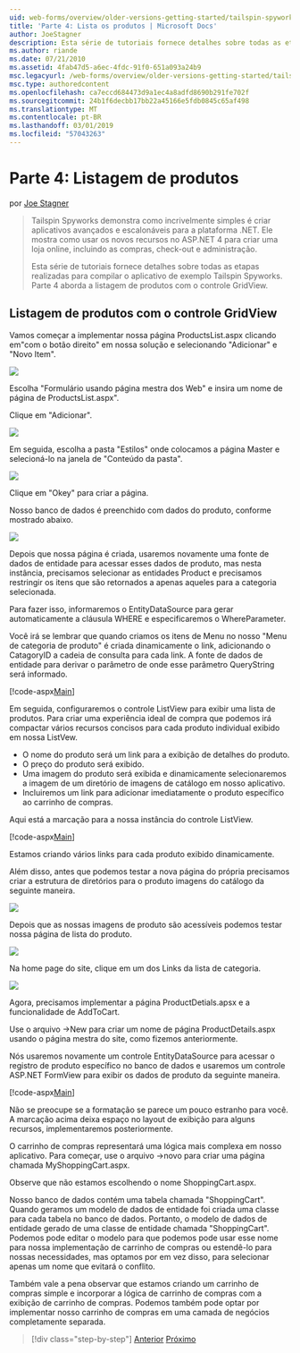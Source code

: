 ```yaml
---
uid: web-forms/overview/older-versions-getting-started/tailspin-spyworks/tailspin-spyworks-part-4
title: 'Parte 4: Lista os produtos | Microsoft Docs'
author: JoeStagner
description: Esta série de tutoriais fornece detalhes sobre todas as etapas realizadas para compilar o aplicativo de exemplo Tailspin Spyworks. Parte 4 aborda a listagem de produtos com o GridView contr....
ms.author: riande
ms.date: 07/21/2010
ms.assetid: 4fab47d5-a6ec-4fdc-91f0-651a093a24b9
msc.legacyurl: /web-forms/overview/older-versions-getting-started/tailspin-spyworks/tailspin-spyworks-part-4
msc.type: authoredcontent
ms.openlocfilehash: ca7eccd684473d9a1ec4a8adfd8690b291fe702f
ms.sourcegitcommit: 24b1f6decbb17bb22a45166e5fdb0845c65af498
ms.translationtype: MT
ms.contentlocale: pt-BR
ms.lasthandoff: 03/01/2019
ms.locfileid: "57043263"
---
```

<a name="part-4-listing-products"></a>Parte 4: Listagem de produtos
====================
por [Joe Stagner](https://github.com/JoeStagner)

> Tailspin Spyworks demonstra como incrivelmente simples é criar aplicativos avançados e escalonáveis para a plataforma .NET. Ele mostra como usar os novos recursos no ASP.NET 4 para criar uma loja online, incluindo as compras, check-out e administração.
> 
> Esta série de tutoriais fornece detalhes sobre todas as etapas realizadas para compilar o aplicativo de exemplo Tailspin Spyworks. Parte 4 aborda a listagem de produtos com o controle GridView.


## <a id="_Toc260221670"></a>  Listagem de produtos com o controle GridView

Vamos começar a implementar nossa página ProductsList.aspx clicando em"com o botão direito" em nossa solução e selecionando "Adicionar" e "Novo Item".

![](tailspin-spyworks-part-4/_static/image1.jpg)

Escolha "Formulário usando página mestra dos Web" e insira um nome de página de ProductsList.aspx".

Clique em "Adicionar".

![](tailspin-spyworks-part-4/_static/image2.jpg)

Em seguida, escolha a pasta "Estilos" onde colocamos a página Master e selecioná-lo na janela de "Conteúdo da pasta".

![](tailspin-spyworks-part-4/_static/image3.jpg)

Clique em "Okey" para criar a página.

Nosso banco de dados é preenchido com dados do produto, conforme mostrado abaixo.

![](tailspin-spyworks-part-4/_static/image4.jpg)

Depois que nossa página é criada, usaremos novamente uma fonte de dados de entidade para acessar esses dados de produto, mas nesta instância, precisamos selecionar as entidades Product e precisamos restringir os itens que são retornados a apenas aqueles para a categoria selecionada.

Para fazer isso, informaremos o EntityDataSource para gerar automaticamente a cláusula WHERE e especificaremos o WhereParameter.

Você irá se lembrar que quando criamos os itens de Menu no nosso "Menu de categoria de produto" é criada dinamicamente o link, adicionando o CatagoryID a cadeia de consulta para cada link. A fonte de dados de entidade para derivar o parâmetro de onde esse parâmetro QueryString será informado.

[!code-aspx[Main](tailspin-spyworks-part-4/samples/sample1.aspx)]

Em seguida, configuraremos o controle ListView para exibir uma lista de produtos. Para criar uma experiência ideal de compra que podemos irá compactar vários recursos concisos para cada produto individual exibido em nossa ListVew.

- O nome do produto será um link para a exibição de detalhes do produto.
- O preço do produto será exibido.
- Uma imagem do produto será exibida e dinamicamente selecionaremos a imagem de um diretório de imagens de catálogo em nosso aplicativo.
- Incluiremos um link para adicionar imediatamente o produto específico ao carrinho de compras.

Aqui está a marcação para a nossa instância do controle ListView.

[!code-aspx[Main](tailspin-spyworks-part-4/samples/sample2.aspx)]

Estamos criando vários links para cada produto exibido dinamicamente.

Além disso, antes que podemos testar a nova página do própria precisamos criar a estrutura de diretórios para o produto imagens do catálogo da seguinte maneira.

![](tailspin-spyworks-part-4/_static/image1.png)

Depois que as nossas imagens de produto são acessíveis podemos testar nossa página de lista do produto.

![](tailspin-spyworks-part-4/_static/image5.jpg)

Na home page do site, clique em um dos Links da lista de categoria.

![](tailspin-spyworks-part-4/_static/image6.jpg)

Agora, precisamos implementar a página ProductDetials.apsx e a funcionalidade de AddToCart.

Use o arquivo -&gt;New para criar um nome de página ProductDetails.aspx usando o página mestra do site, como fizemos anteriormente.

Nós usaremos novamente um controle EntityDataSource para acessar o registro de produto específico no banco de dados e usaremos um controle ASP.NET FormView para exibir os dados de produto da seguinte maneira.

[!code-aspx[Main](tailspin-spyworks-part-4/samples/sample3.aspx)]

Não se preocupe se a formatação se parece um pouco estranho para você. A marcação acima deixa espaço no layout de exibição para alguns recursos, implementaremos posteriormente.

O carrinho de compras representará uma lógica mais complexa em nosso aplicativo. Para começar, use o arquivo -&gt;novo para criar uma página chamada MyShoppingCart.aspx.

Observe que não estamos escolhendo o nome ShoppingCart.aspx.

Nosso banco de dados contém uma tabela chamada "ShoppingCart". Quando geramos um modelo de dados de entidade foi criada uma classe para cada tabela no banco de dados. Portanto, o modelo de dados de entidade gerado de uma classe de entidade chamada "ShoppingCart". Podemos pode editar o modelo para que podemos pode usar esse nome para nossa implementação de carrinho de compras ou estendê-lo para nossas necessidades, mas optamos por em vez disso, para selecionar apenas um nome que evitará o conflito.

Também vale a pena observar que estamos criando um carrinho de compras simple e incorporar a lógica de carrinho de compras com a exibição de carrinho de compras. Podemos também pode optar por implementar nosso carrinho de compras em uma camada de negócios completamente separada.

> [!div class="step-by-step"]
> [Anterior](tailspin-spyworks-part-3.md)
> [Próximo](tailspin-spyworks-part-5.md)

